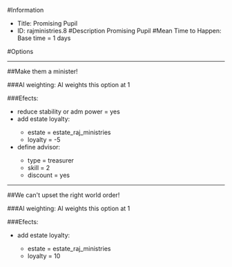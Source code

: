 #Information
 - Title: Promising Pupil
 - ID: rajministries.8
#Description
Promising Pupil
#Mean Time to Happen:
Base time = 1 days

#Options

___
##Make them a minister!

###AI weighting:
AI weights this option at 1


###Efects:<ul><li>reduce stability or adm power = yes</li><li>add estate loyalty:</li><ul><li>estate = estate_raj_ministries</li><li>loyalty = -5</li></ul><li>define advisor:</li><ul><li>type = treasurer</li><li>skill = 2</li><li>discount = yes</li></ul></ul>

___
##We can't upset the right world order!

###AI weighting:
AI weights this option at 1


###Efects:<ul><li>add estate loyalty:</li><ul><li>estate = estate_raj_ministries</li><li>loyalty = 10</li></ul></ul>
